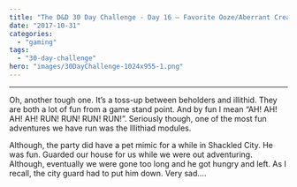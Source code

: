 ```yaml
---
title: "The D&D 30 Day Challenge - Day 16 – Favorite Ooze/Aberrant Creature"
date: "2017-10-31"
categories: 
  - "gaming"
tags: 
  - "30-day-challenge"
hero: "images/30DayChallenge-1024x955-1.png"
---
```


* * *

Oh, another tough one. It’s a toss-up between beholders and illithid. They are both a lot of fun from a game stand point. And by fun I mean “AH! AH! AH! AH! RUN! RUN! RUN! RUN!”. Seriously though, one of the most fun adventures we have run was the Illithiad modules.

Although, the party did have a pet mimic for a while in Shackled City. He was fun. Guarded our house for us while we were out adventuring. Although, eventually we were gone too long and he got hungry and left. As I recall, the city guard had to put him down. Very sad….
